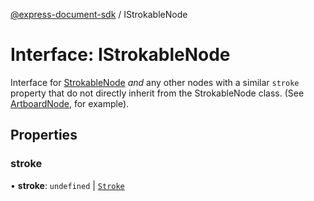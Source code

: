 [@express-document-sdk](../overview.md) / IStrokableNode

# Interface: IStrokableNode

Interface for [StrokableNode](../classes/strokable-node.md) *and* any other nodes with a similar `stroke` property that do not directly inherit
from the StrokableNode class. (See [ArtboardNode](../classes/artboard-node.md), for example).

## Properties

### stroke

• **stroke**: `undefined` \| [`Stroke`](stroke.md)

